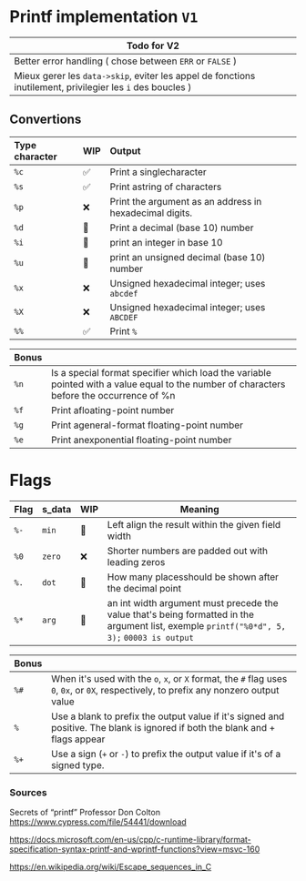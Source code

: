 # Printf implementation `V1`

| Todo for V2 |
|-|
| Better error handling ( chose between `ERR` or `FALSE` )|
| Mieux gerer les `data->skip`, eviter les appel de fonctions inutilement, privilegier les `i` des boucles )|

## Convertions

| Type character | WIP | Output |
|:-|:-|:-|
| `%c` | ✅ | Print a singlecharacter |
| `%s` | ✅ | Print astring of characters |
| `%p` | ❌ | Print the argument as an address in hexadecimal digits. |
| `%d` | 🔧 | Print a decimal (base 10) number |
| `%i` | 🔧 | print an integer in base 10 |
| `%u` | 🔧 | print an unsigned decimal (base 10) number |
| `%x` | ❌ | Unsigned hexadecimal integer; uses `abcdef` |
| `%X` | ❌ | Unsigned hexadecimal integer; uses `ABCDEF` |
| `%%` | ✅ | Print `%` |

| **Bonus** |  |
|-|:-|
| `%n` | Is a special format specifier which load the variable pointed with a value equal to the number of characters before the occurrence of %n|
| `%f` | Print afloating-point number |
| `%g` | Print ageneral-format floating-point number |
| `%e` | Print anexponential floating-point number |

# Flags

| Flag | s_data | WIP | Meaning |
|-|:-|:-|-|
| `%-` | `min`  | 🔧 | Left align the result within the given field width |
| `%0` | `zero` | ❌ | Shorter numbers are padded out with leading zeros |
| `%.` | `dot` | 🔧 | How many placesshould be shown after the decimal point |
| `%*` | `arg`  | 🔧 | an int width argument must precede the value that's being formatted in the argument list, exemple `printf("%0*d", 5, 3);` `00003 is output` |

| **Bonus** |  |
| ------------- |:-------------|
| `%#` | When it's used with the `o`, `x`, or `X` format, the `#` flag uses `0`, `0x`, or `0X`, respectively, to prefix any nonzero output value |
| `% ` | Use a blank to prefix the output value if it's signed and positive. The blank is ignored if both the blank and + flags appear |
| `%+` | Use a sign (`+` or `-`) to prefix the output value if it's of a signed type. |

### Sources

Secrets of “printf” Professor Don Colton
  https://www.cypress.com/file/54441/download

https://docs.microsoft.com/en-us/cpp/c-runtime-library/format-specification-syntax-printf-and-wprintf-functions?view=msvc-160

https://en.wikipedia.org/wiki/Escape_sequences_in_C
